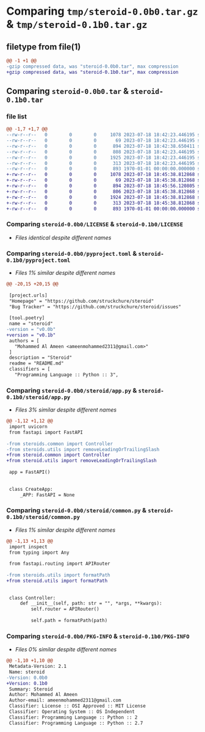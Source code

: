 # Comparing `tmp/steroid-0.0b0.tar.gz` & `tmp/steroid-0.1b0.tar.gz`

## filetype from file(1)

```diff
@@ -1 +1 @@
-gzip compressed data, was "steroid-0.0b0.tar", max compression
+gzip compressed data, was "steroid-0.1b0.tar", max compression
```

## Comparing `steroid-0.0b0.tar` & `steroid-0.1b0.tar`

### file list

```diff
@@ -1,7 +1,7 @@
--rw-r--r--   0        0        0     1078 2023-07-18 18:42:23.446195 steroid-0.0b0/LICENSE
--rw-r--r--   0        0        0       69 2023-07-18 18:42:23.446195 steroid-0.0b0/README.md
--rw-r--r--   0        0        0      894 2023-07-18 18:42:38.650411 steroid-0.0b0/pyproject.toml
--rw-r--r--   0        0        0      808 2023-07-18 18:42:23.446195 steroid-0.0b0/steroid/app.py
--rw-r--r--   0        0        0     1925 2023-07-18 18:42:23.446195 steroid-0.0b0/steroid/common.py
--rw-r--r--   0        0        0      313 2023-07-18 18:42:23.446195 steroid-0.0b0/steroid/utils.py
--rw-r--r--   0        0        0      893 1970-01-01 00:00:00.000000 steroid-0.0b0/PKG-INFO
+-rw-r--r--   0        0        0     1078 2023-07-18 18:45:38.812868 steroid-0.1b0/LICENSE
+-rw-r--r--   0        0        0       69 2023-07-18 18:45:38.812868 steroid-0.1b0/README.md
+-rw-r--r--   0        0        0      894 2023-07-18 18:45:56.120805 steroid-0.1b0/pyproject.toml
+-rw-r--r--   0        0        0      806 2023-07-18 18:45:38.812868 steroid-0.1b0/steroid/app.py
+-rw-r--r--   0        0        0     1924 2023-07-18 18:45:38.812868 steroid-0.1b0/steroid/common.py
+-rw-r--r--   0        0        0      313 2023-07-18 18:45:38.812868 steroid-0.1b0/steroid/utils.py
+-rw-r--r--   0        0        0      893 1970-01-01 00:00:00.000000 steroid-0.1b0/PKG-INFO
```

### Comparing `steroid-0.0b0/LICENSE` & `steroid-0.1b0/LICENSE`

 * *Files identical despite different names*

### Comparing `steroid-0.0b0/pyproject.toml` & `steroid-0.1b0/pyproject.toml`

 * *Files 1% similar despite different names*

```diff
@@ -20,15 +20,15 @@
 
 [project.urls]
 "Homepage" = "https://github.com/struckchure/steroid"
 "Bug Tracker" = "https://github.com/struckchure/steroid/issues"
 
 [tool.poetry]
 name = "steroid"
-version = "v0.0b"
+version = "v0.1b"
 authors = [
   "Mohammed Al Ameen <ameenmohammed2311@gmail.com>"
 ]
 description = "Steroid"
 readme = "README.md"
 classifiers = [
   "Programming Language :: Python :: 3",
```

### Comparing `steroid-0.0b0/steroid/app.py` & `steroid-0.1b0/steroid/app.py`

 * *Files 3% similar despite different names*

```diff
@@ -1,12 +1,12 @@
 import uvicorn
 from fastapi import FastAPI
 
-from steroids.common import Controller
-from steroids.utils import removeLeadingOrTrailingSlash
+from steroid.common import Controller
+from steroid.utils import removeLeadingOrTrailingSlash
 
 app = FastAPI()
 
 
 class CreateApp:
     _APP: FastAPI = None
```

### Comparing `steroid-0.0b0/steroid/common.py` & `steroid-0.1b0/steroid/common.py`

 * *Files 1% similar despite different names*

```diff
@@ -1,13 +1,13 @@
 import inspect
 from typing import Any
 
 from fastapi.routing import APIRouter
 
-from steroids.utils import formatPath
+from steroid.utils import formatPath
 
 
 class Controller:
     def __init__(self, path: str = "", *args, **kwargs):
         self.router = APIRouter()
 
         self.path = formatPath(path)
```

### Comparing `steroid-0.0b0/PKG-INFO` & `steroid-0.1b0/PKG-INFO`

 * *Files 0% similar despite different names*

```diff
@@ -1,10 +1,10 @@
 Metadata-Version: 2.1
 Name: steroid
-Version: 0.0b0
+Version: 0.1b0
 Summary: Steroid
 Author: Mohammed Al Ameen
 Author-email: ameenmohammed2311@gmail.com
 Classifier: License :: OSI Approved :: MIT License
 Classifier: Operating System :: OS Independent
 Classifier: Programming Language :: Python :: 2
 Classifier: Programming Language :: Python :: 2.7
```

